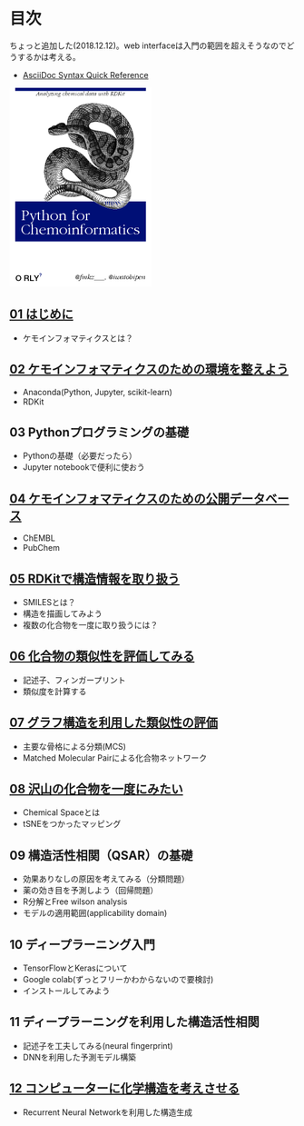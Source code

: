 # 目次

ちょっと追加した(2018.12.12)。web interfaceは入門の範囲を超えそうなのでどうするかは考える。

- [AsciiDoc Syntax Quick Reference](https://asciidoctor.org/docs/asciidoc-syntax-quick-reference/#formatted-text)

<img src="python_for_ci.png" width="250" />

## [01 はじめに](ch01_introduction.asciidoc)

- ケモインフォマティクスとは？

## [02 ケモインフォマティクスのための環境を整えよう](ch02_installation.asciidoc)

- Anaconda(Python, Jupyter, scikit-learn)
- RDKit

## 03 Pythonプログラミングの基礎

- Pythonの基礎（必要だったら）
- Jupyter notebookで便利に使おう

## [04 ケモインフォマティクスのための公開データベース](ch04_database.asciidoc)

- ChEMBL
- PubChem

## [05 RDKitで構造情報を取り扱う](ch05_rdkit.asciidoc)

- SMILESとは？
- 構造を描画してみよう
- 複数の化合物を一度に取り扱うには？

## [06 化合物の類似性を評価してみる](ch06_similarity.asciidoc)

- 記述子、フィンガープリント
- 類似度を計算する

## [07 グラフ構造を利用した類似性の評価](ch07_graph.asciidoc)

- 主要な骨格による分類(MCS)
- Matched Molecular Pairによる化合物ネットワーク

## [08 沢山の化合物を一度にみたい](ch08_visualization.asciidoc)

- Chemical Spaceとは
- tSNEをつかったマッピング

## 09 構造活性相関（QSAR）の基礎

- 効果ありなしの原因を考えてみる（分類問題）
- 薬の効き目を予測しよう（回帰問題）
- R分解とFree wilson analysis
- モデルの適用範囲(applicability domain)

## 10 ディープラーニング入門

- TensorFlowとKerasについて
- Google colab(ずっとフリーかわからないので要検討)
- インストールしてみよう

## 11 ディープラーニングを利用した構造活性相関

- 記述子を工夫してみる(neural fingerprint)
- DNNを利用した予測モデル構築

## [12 コンピューターに化学構造を考えさせる](ch12_generativemodels.asciidoc)

- Recurrent Neural Networkを利用した構造生成
